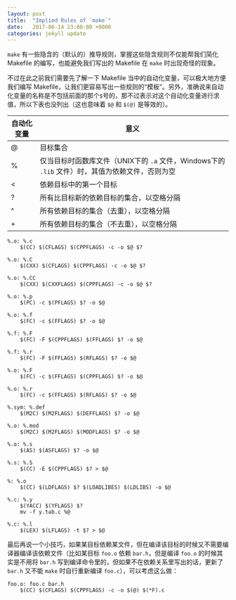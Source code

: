 ```yaml
---
layout: post
title:  "Implied Rules of `make`"
date:   2017-06-14 23:00:00 +0000
categories: jekyll update
---
```

`make` 有一些隐含的（默认的）推导规则，掌握这些隐含规则不仅能帮我们简化 Makefile 的编写，也能避免我们写出的 Makefile 在 `make` 时出现奇怪的现象。

不过在此之前我们需要先了解一下 Makefile 当中的自动化变量，可以极大地方便我们编写 Makefile，让我们更容易写出一些规则的“模板”。另外，准确说来自动化变量的名称是不包括前面的那个`$`号的，那不过表示对这个自动化变量进行求值，所以下表也没列出（这也意味着 `$@` 和 `$(@)` 是等效的）。

| 自动化变量 | 意义 |
|------------|------|
| @          | 目标集合 |
| %          | 仅当目标时函数库文件（UNIX下的 `.a` 文件，Windows下的 `.lib` 文件）时，其值为依赖文件，否则为空 |
| <          | 依赖目标中的第一个目标 |
| ?          | 所有比目标新的依赖目标的集合，以空格分隔 |
| ^          | 所有依赖目标的集合（去重），以空格分隔 |
| +          | 所有依赖目标的集合（不去重），以空格分隔 |

```make
%.o: %.c
	$(CC) $(CFLAGS) $(CPPFLAGS) -c -o $@ $?

%.o: %.C
	$(CXX) $(CFLAGS) $(CPPFLAGS) -c -o $@ $?

%.o: %.CC
	$(CXX) $(CXXFLAGS) $(CPPFLAGS) -c -o $@ $?

%.o: %.p
	$(PC) -c $(PFLAGS) $? -o $@

%.o: %.f
	$(FC) -c $(FFLAGS) $? -o $@

%.f: %.F
	$(FC) -F $(CPPFLAGS) $(FFLAGS) $? -o $@

%.f: %.r
	$(FC) -F $(FFLAGS) $(RFLAGS) $? -o $@

%.o: %.F
	$(FC) -c $(FFLAGS) $(CPPFLAGS) $? -o $@

%.o: %.r
	$(FC) -c $(FFLAGS) $(RFLAGS) $? -o $@

%.sym: %.def
	$(M2C) $(M2FLAGS) $(DEFFLAGS) $? -o $@

%.o: %.mod
	$(M2C) $(M2FLAGS) $(MODFLAGS) $? -o $@

%.o: %.s
	$(AS) $(ASFLAGS) $? -o $@

%.s: %.S
	$(CC) -E $(CPPFLAGS) $? > $@

%: %.o
	$(CC) $(LDFLAGS) $? $(LOADLIBES) $(LDLIBS) -o $@

%.c: %.y
	$(YACC) $(YFLAGS) $?
	mv -f y.tab.c %@

%.c: %.l
	$(LEX) $(LFLAGS) -t $? > $@
```

最后再说一个小技巧，如果某目标依赖某文件，但在编译该目标的时候又不需要编译器编译该依赖文件（比如某目标 `foo.o` 依赖 `bar.h`，但是编译 `foo.o` 的时候其实是不用将 `bar.h` 写到编译命令里的，但如果不在依赖关系里写出的话，更新了 `bar.h` 又不能 `make` 时自行重新编译 `foo.c`），可以考虑这么做：

```make
foo.o: foo.c bar.h
	$(CC) $(CFLAGS) $(CPPFLAGS) -c -o $(@) $(*F).c
```

